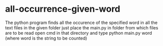 # all-occurrence-given-word
The python program finds all the occurence of the specified word in all the text files in the given folder
just place the main.py in folder from which files are to be read
open cmd in that directory and type
python main.py word
(where word is the string to be counted)
